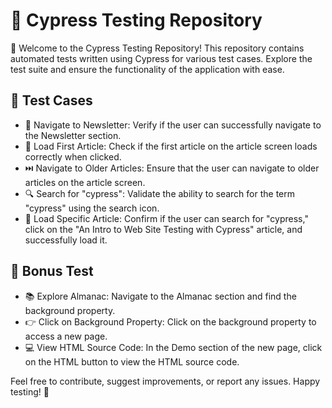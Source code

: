 # 🌲 Cypress Testing Repository

🚀 Welcome to the Cypress Testing Repository! This repository contains automated tests written using Cypress for various test cases. Explore the test suite and ensure the functionality of the application with ease.

## 🧪 Test Cases

- 📰 Navigate to Newsletter: Verify if the user can successfully navigate to the Newsletter section.
- 📄 Load First Article: Check if the first article on the article screen loads correctly when clicked.
- ⏭️ Navigate to Older Articles: Ensure that the user can navigate to older articles on the article screen.
- 🔍 Search for "cypress": Validate the ability to search for the term "cypress" using the search icon.
- 📖 Load Specific Article: Confirm if the user can search for "cypress," click on the "An Intro to Web Site Testing with Cypress" article, and successfully load it.

## 🌟 Bonus Test

- 📚 Explore Almanac: Navigate to the Almanac section and find the background property.
- 👉 Click on Background Property: Click on the background property to access a new page.
- 💻 View HTML Source Code: In the Demo section of the new page, click on the HTML button to view the HTML source code.

Feel free to contribute, suggest improvements, or report any issues. Happy testing! 🎉

